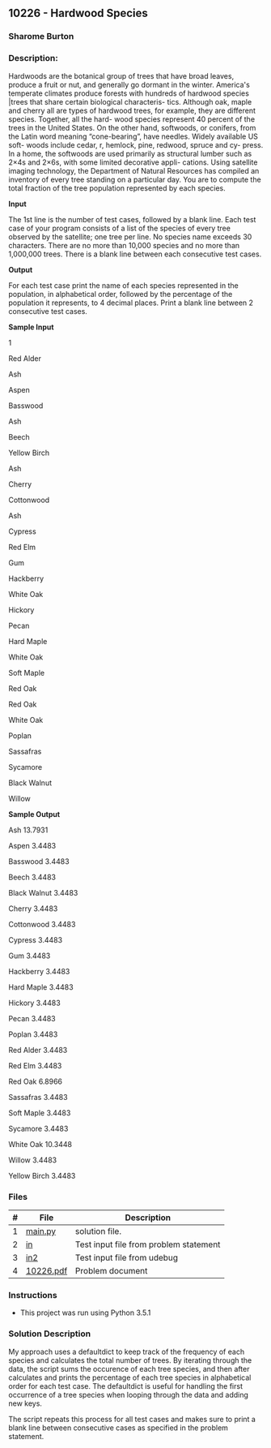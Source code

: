 ## 10226 - Hardwood Species
### Sharome Burton
### Description:

Hardwoods are the botanical group of trees that have broad leaves,
produce a fruit or nut, and generally go dormant in the winter.
America's temperate climates produce forests with hundreds of
hardwood species |trees that share certain biological characteris-
tics. Although oak, maple and cherry all are types of hardwood
trees, for example, they are different species. Together, all the hard-
wood species represent 40 percent of the trees in the United States.
On the other hand, softwoods, or conifers, from the Latin word
meaning “cone-bearing”, have needles. Widely available US soft-
woods include cedar, r, hemlock, pine, redwood, spruce and cy-
press. In a home, the softwoods are used primarily as structural
lumber such as 2×4s and 2×6s, with some limited decorative appli-
cations.
Using satellite imaging technology, the Department of Natural Resources has compiled an inventory
of every tree standing on a particular day. You are to compute the total fraction of the tree population
represented by each species.

**Input**

The 1st line is the number of test cases, followed by a blank line.
Each test case of your program consists of a list of the species of every tree observed by the satellite;
one tree per line. No species name exceeds 30 characters. There are no more than 10,000 species and
no more than 1,000,000 trees.
There is a blank line between each consecutive test cases.

**Output**

For each test case print the name of each species represented in the population, in alphabetical order,
followed by the percentage of the population it represents, to 4 decimal places.
Print a blank line between 2 consecutive test cases.

**Sample Input**

1

Red Alder

Ash

Aspen

Basswood

Ash

Beech

Yellow Birch

Ash

Cherry

Cottonwood

Ash

Cypress

Red Elm

Gum

Hackberry

White Oak

Hickory

Pecan

Hard Maple

White Oak

Soft Maple

Red Oak

Red Oak

White Oak

Poplan

Sassafras

Sycamore

Black Walnut

Willow


**Sample Output**

Ash 13.7931

Aspen 3.4483

Basswood 3.4483

Beech 3.4483

Black Walnut 3.4483

Cherry 3.4483

Cottonwood 3.4483

Cypress 3.4483

Gum 3.4483

Hackberry 3.4483

Hard Maple 3.4483

Hickory 3.4483

Pecan 3.4483

Poplan 3.4483

Red Alder 3.4483

Red Elm 3.4483

Red Oak 6.8966

Sassafras 3.4483

Soft Maple 3.4483

Sycamore 3.4483

White Oak 10.3448

Willow 3.4483

Yellow Birch 3.4483


### Files

|   #   | File                       | Description                                                |
| :---: | -------------------------- | ---------------------------------------------------------- |
|   1   | [main.py](./main.py)     | solution file.                                             |
|   2   | [in](./in)           | Test input file from problem statement                     |
|   3   | [in2](./in2)           | Test input file from udebug                    |
|   4   | [10226.pdf](./10226.pdf)         | Problem document                            |


### Instructions

- This project was run using Python 3.5.1

### Solution Description

My approach uses a defaultdict to keep track of the frequency of each species and calculates the total number
of trees. By iterating through the data, the script sums the occurence of each tree species, and then after calculates and prints the percentage of each tree species in alphabetical order for each test case. The defaultdict is useful for handling the first occurrence of a tree species when looping through the data and adding new keys.

The script repeats this process for all test cases and makes sure to print a blank line between
consecutive cases as specified in the problem statement. 


 
